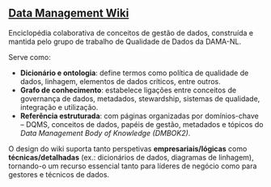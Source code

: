 

## [Data Management Wiki](https://datamanagement.wiki/start)  
Enciclopédia colaborativa de conceitos de gestão de dados, construída e mantida pelo grupo de trabalho de Qualidade de Dados da DAMA-NL.  

Serve como:  
- **Dicionário e ontologia**: define termos como política de qualidade de dados, linhagem, elementos de dados críticos, entre outros.  
- **Grafo de conhecimento**: estabelece ligações entre conceitos de governança de dados, metadados, stewardship, sistemas de qualidade, integração e utilização.  
- **Referência estruturada**: com páginas organizadas por domínios-chave – DQMS, conceitos de dados, papéis de gestão, metadados e tópicos do *Data Management Body of Knowledge (DMBOK2)*.  

O design do wiki suporta tanto perspetivas **empresariais/lógicas** como **técnicas/detalhadas** (ex.: dicionários de dados, diagramas de linhagem), tornando-o um recurso essencial tanto para líderes de negócio como para gestores e técnicos de dados.  
